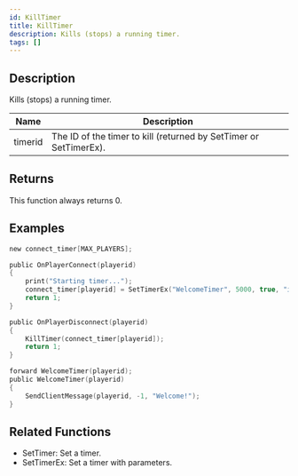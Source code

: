 ```yaml
---
id: KillTimer
title: KillTimer
description: Kills (stops) a running timer.
tags: []
---
```


## Description

Kills (stops) a running timer.


| Name | Description |
|------|-------------|
|timerid | The ID of the timer to kill (returned by SetTimer or SetTimerEx).|


## Returns

This function always returns 0.


## Examples


```c
new connect_timer[MAX_PLAYERS];

public OnPlayerConnect(playerid)
{
    print("Starting timer...");
    connect_timer[playerid] = SetTimerEx("WelcomeTimer", 5000, true, "i", playerid);
    return 1;
}

public OnPlayerDisconnect(playerid)
{
    KillTimer(connect_timer[playerid]);
    return 1;
}

forward WelcomeTimer(playerid);
public WelcomeTimer(playerid)
{
    SendClientMessage(playerid, -1, "Welcome!");
}
```


## Related Functions


-  SetTimer: Set a timer.
-  SetTimerEx: Set a timer with parameters.